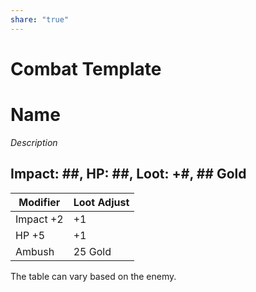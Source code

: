 ```yaml
---
share: "true"
---
```


# Combat Template    
    
# Name     
    
*Description*    
## Impact: ##, HP: ##, Loot: +#, ## Gold    
    
| Modifier | Loot Adjust |    
| ---- | ---- |    
| Impact +2 | +1 |    
| HP +5 | +1 |    
| Ambush | 25 Gold |    
    
The table can vary based on the enemy.